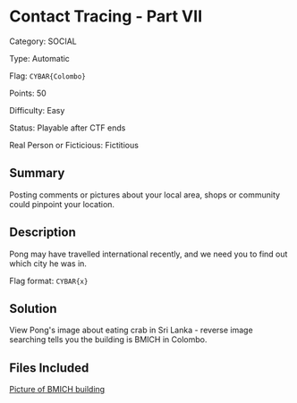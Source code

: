 # Contact Tracing - Part VII
Category: SOCIAL

Type: Automatic

Flag: `CYBAR{Colombo}`

Points: 50

Difficulty: Easy

Status: Playable after CTF ends

Real Person or Ficticious: Fictitious

## Summary
Posting comments or pictures about your local area, shops or community could pinpoint your location.

## Description
Pong may have travelled international recently, and we need you to find out which city he was in.

Flag format: `CYBAR{x}`

## Solution
View Pong's image about eating crab in Sri Lanka - reverse image searching tells you the building is BMICH in Colombo.

## Files Included
[Picture of BMICH building](../Files/contact_tracing_7.jpg)